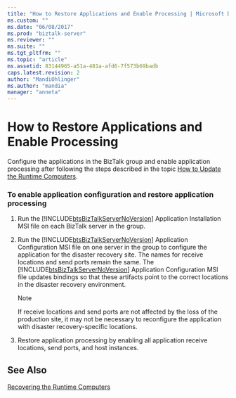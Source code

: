 ```yaml
---
title: "How to Restore Applications and Enable Processing | Microsoft Docs"
ms.custom: ""
ms.date: "06/08/2017"
ms.prod: "biztalk-server"
ms.reviewer: ""
ms.suite: ""
ms.tgt_pltfrm: ""
ms.topic: "article"
ms.assetid: 83144965-a51a-481a-afd6-7f573b69badb
caps.latest.revision: 2
author: "MandiOhlinger"
ms.author: "mandia"
manager: "anneta"
---
```

# How to Restore Applications and Enable Processing
Configure the applications in the BizTalk group and enable application processing after following the steps described in the topic [How to Update the Runtime Computers](../technical-guides/how-to-update-the-runtime-computers.md).  
  
### To enable application configuration and restore application processing  
  
1.  Run the [!INCLUDE[btsBizTalkServerNoVersion](../includes/btsbiztalkservernoversion-md.md)] Application Installation MSI file on each BizTalk server in the group.  
  
2.  Run the [!INCLUDE[btsBizTalkServerNoVersion](../includes/btsbiztalkservernoversion-md.md)] Application Configuration MSI file on one server in the group to configure the application for the disaster recovery site. The names for receive locations and send ports remain the same. The [!INCLUDE[btsBizTalkServerNoVersion](../includes/btsbiztalkservernoversion-md.md)] Application Configuration MSI file updates bindings so that these artifacts point to the correct locations in the disaster recovery environment.  
  
    > [!NOTE]  
    >  If receive locations and send ports are not affected by the loss of the production site, it may not be necessary to reconfigure the application with disaster recovery-specific locations.  
  
3.  Restore application processing by enabling all application receive locations, send ports, and host instances.  
  
## See Also  
 [Recovering the Runtime Computers](../technical-guides/recovering-the-runtime-computers.md)
